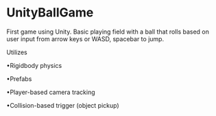# UnityBallGame

First game using Unity. Basic playing field with a ball that rolls based on user input from arrow keys or WASD, spacebar to jump. 


Utilizes 

  •Rigidbody physics 

  •Prefabs

  •Player-based camera tracking
  
  •Collision-based trigger (object pickup)
 
  
